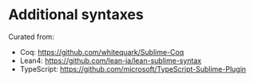 # Additional syntaxes

Curated from:
- Coq: https://github.com/whitequark/Sublime-Coq
- Lean4: https://github.com/lean-ja/lean-sublime-syntax
- TypeScript: https://github.com/microsoft/TypeScript-Sublime-Plugin
